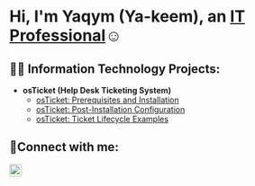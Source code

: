 <h1>Hi, I'm Yaqym (Ya-keem), an <a href="https://www.linkedin.com/in/yaqym-lowery-7a0626290/">IT Professional</a>☺</h1>

<h2>👨‍💻 Information Technology Projects:</h2>

- <b>osTicket (Help Desk Ticketing System)</b>
  - [osTicket: Prerequisites and Installation](https://github.com/yaqym/osticket-prereqs/blob/main/README.md)
  - [osTicket: Post-Installation Configuration](https://github.com/yaqym/yaqymlowery/edit/osTicketpostinstall/README.md)
  - [osTicket: Ticket Lifecycle Examples](https://github.com/yaqym/ticket-lifecycle/tree/patch-1)

<h2>🤳Connect with me:</h2>

[<img align="left" alt="Josh | LinkedIn" width="22px" src="https://cdn.jsdelivr.net/npm/simple-icons@v3/icons/linkedin.svg" />][linkedin]


[linkedin]: https://www.linkedin.com/in/yaqym-lowery-7a0626290/
